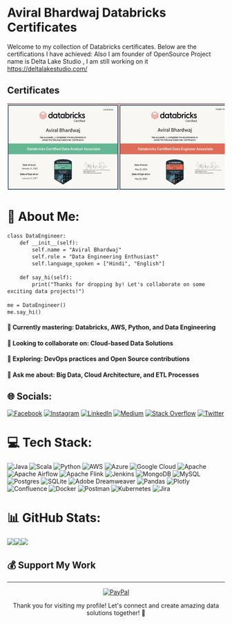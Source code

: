 # Aviral Bhardwaj Databricks Certificates

Welcome to my collection of Databricks certificates. Below are the certifications I have achieved: Also I am founder of OpenSource Project name is Delta Lake Studio , I am still working on it https://deltalakestudio.com/ 


## Certificates

<div style="display: flex; overflow-x: auto; font-size: 0;">
  <img src="https://raw.githubusercontent.com/aviral-bhardwaj/Aviral_Bhardwaj_Databricks_Certificates/main/DatabricksDataAnalystAssociates.png" alt="Databricks Data Analyst Associates" style="display: block; height: 200px;">
  <img src="https://raw.githubusercontent.com/aviral-bhardwaj/Aviral_Bhardwaj_Databricks_Certificates/main/DatabricksDataEngineerAssociates.png" alt="Databricks Data Engineer Associates" style="display: block; height: 200px;">
  <img src="https://raw.githubusercontent.com/aviral-bhardwaj/Aviral_Bhardwaj_Databricks_Certificates/main/DatabricksDataEngineerProfessional.png" alt="Databricks Data Engineer Professional" style="display: block; height: 200px;">
  <img src="https://raw.githubusercontent.com/aviral-bhardwaj/Aviral_Bhardwaj_Databricks_Certificates/main/DatabricksGenAIFundamental.png" alt="Databricks Generative AI Fundamentals" style="display: block; height: 200px;">
  <img src="https://raw.githubusercontent.com/aviral-bhardwaj/Aviral_Bhardwaj_Databricks_Certificates/main/DatabricksGenerativeAIAssociates.png" alt="Databricks Generative AI Associates" style="display: block; height: 200px;">
  <img src="https://raw.githubusercontent.com/aviral-bhardwaj/Aviral_Bhardwaj_Databricks_Certificates/main/DatabricksMachineLearningAssociates.png" alt="Databricks Machine Learning Associates" style="display: block; height: 200px;">
  <img src="https://raw.githubusercontent.com/aviral-bhardwaj/Aviral_Bhardwaj_Databricks_Certificates/main/DatabricksSparkEngineerPython3.png" alt="Databricks Spark Engineer Python 3" style="display: block; height: 200px;">
</div>

<div style="font-size: 12px; display: flex; justify-content: space-between; margin-top: 5px;">

</div>

# 💫 About Me:

```
class DataEngineer:
    def __init__(self):
        self.name = "Aviral Bhardwaj"
        self.role = "Data Engineering Enthusiast"
        self.language_spoken = ["Hindi", "English"]

    def say_hi(self):
        print("Thanks for dropping by! Let's collaborate on some exciting data projects!")

me = DataEngineer()
me.say_hi()

```
#### 🔭 Currently mastering: Databricks, AWS, Python, and Data Engineering
#### 👯 Looking to collaborate on: Cloud-based Data Solutions
#### 🌱 Exploring: DevOps practices and Open Source contributions
#### 💬 Ask me about: Big Data, Cloud Architecture, and ETL Processes



## 🌐 Socials:
[![Facebook](https://img.shields.io/badge/Facebook-%231877F2.svg?logo=Facebook&logoColor=white)](https://facebook.com/aviral.bhardwaj.585) [![Instagram](https://img.shields.io/badge/Instagram-%23E4405F.svg?logo=Instagram&logoColor=white)](https://instagram.com/aviralbhardwaj_ji) [![LinkedIn](https://img.shields.io/badge/LinkedIn-%230077B5.svg?logo=linkedin&logoColor=white)](https://linkedin.com/in/aviralb) [![Medium](https://img.shields.io/badge/Medium-12100E?logo=medium&logoColor=white)](https://siraviralbhardwaj.medium.com/) [![Stack Overflow](https://img.shields.io/badge/-Stackoverflow-FE7A16?logo=stack-overflow&logoColor=white)](https://stackoverflow.com/users/12117162/aviral-bhardwaj) [![Twitter](https://img.shields.io/badge/Twitter-%231DA1F2.svg?logo=Twitter&logoColor=white)](https://twitter.com/@ardb40)


# 💻 Tech Stack:
![Java](https://img.shields.io/badge/java-%23ED8B00.svg?style=for-the-badge&logo=java&logoColor=white) ![Scala](https://img.shields.io/badge/scala-%23DC322F.svg?style=for-the-badge&logo=scala&logoColor=white) ![Python](https://img.shields.io/badge/python-3670A0?style=for-the-badge&logo=python&logoColor=ffdd54) ![AWS](https://img.shields.io/badge/AWS-%23FF9900.svg?style=for-the-badge&logo=amazon-aws&logoColor=white) ![Azure](https://img.shields.io/badge/azure-%230072C6.svg?style=for-the-badge&logo=azure-devops&logoColor=white) ![Google Cloud](https://img.shields.io/badge/Google%20Cloud-%234285F4.svg?style=for-the-badge&logo=google-cloud&logoColor=white) ![Apache](https://img.shields.io/badge/apache-%23D42029.svg?style=for-the-badge&logo=apache&logoColor=white) ![Apache Airflow](https://img.shields.io/badge/Apache%20Airflow-017CEE?style=for-the-badge&logo=Apache%20Airflow&logoColor=white) ![Apache Flink](https://img.shields.io/badge/Apache%20Flink-E6526F?style=for-the-badge&logo=Apache%20Flink&logoColor=white) ![Jenkins](https://img.shields.io/badge/jenkins-%232C5263.svg?style=for-the-badge&logo=jenkins&logoColor=white) ![MongoDB](https://img.shields.io/badge/MongoDB-%234ea94b.svg?style=for-the-badge&logo=mongodb&logoColor=white) ![MySQL](https://img.shields.io/badge/mysql-%2300f.svg?style=for-the-badge&logo=mysql&logoColor=white) ![Postgres](https://img.shields.io/badge/postgres-%23316192.svg?style=for-the-badge&logo=postgresql&logoColor=white) ![SQLite](https://img.shields.io/badge/sqlite-%2307405e.svg?style=for-the-badge&logo=sqlite&logoColor=white) ![Adobe Dreamweaver](https://img.shields.io/badge/Adobe%20Dreamweaver-FF61F6.svg?style=for-the-badge&logo=Adobe%20Dreamweaver&logoColor=white)  ![Pandas](https://img.shields.io/badge/pandas-%23150458.svg?style=for-the-badge&logo=pandas&logoColor=white) ![Plotly](https://img.shields.io/badge/Plotly-%233F4F75.svg?style=for-the-badge&logo=plotly&logoColor=white) ![Confluence](https://img.shields.io/badge/confluence-%23172BF4.svg?style=for-the-badge&logo=confluence&logoColor=white) ![Docker](https://img.shields.io/badge/docker-%230db7ed.svg?style=for-the-badge&logo=docker&logoColor=white) ![Postman](https://img.shields.io/badge/Postman-FF6C37?style=for-the-badge&logo=postman&logoColor=white) ![Kubernetes](https://img.shields.io/badge/kubernetes-%23326ce5.svg?style=for-the-badge&logo=kubernetes&logoColor=white) ![Jira](https://img.shields.io/badge/jira-%230A0FFF.svg?style=for-the-badge&logo=jira&logoColor=white) 

# 📊 GitHub Stats:
![](https://github-readme-stats.vercel.app/api?username=aviral-bhardwaj&theme=default&hide_border=false&include_all_commits=true&count_private=true)![](https://github-readme-streak-stats.herokuapp.com/?user=aviral-bhardwaj&theme=default&hide_border=false)![](https://github-readme-stats.vercel.app/api/top-langs/?username=aviral-bhardwaj&theme=default&hide_border=false&include_all_commits=true&count_private=true&layout=compact)


## 💰 Support My Work
---
<p align="center"> <a href="https://paypal.me/aviralbhardwaj"> <img src="https://img.shields.io/badge/PayPal-00457C?style=for-the-badge&logo=paypal&logoColor=white" alt="PayPal" /> </a> </p> <p align="center">Thank you for visiting my profile! Let's connect and create amazing data solutions together! 🚀</p>

  
<!-- Proudly created with GPRM ( https://gprm.itsvg.in ) -->
